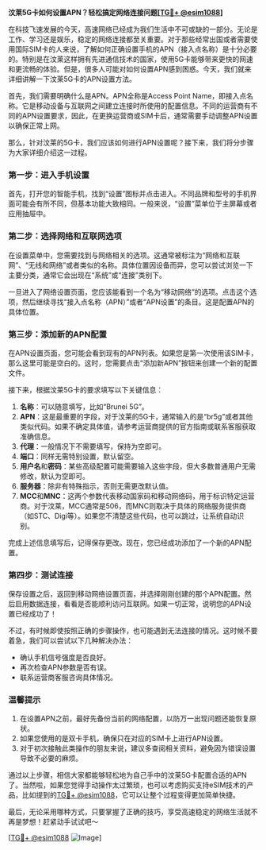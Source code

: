 **汶莱5G卡如何设置APN？轻松搞定网络连接问题[[TG💪+ @esim1088](https://t.me/s/esim1088)]**

在科技飞速发展的今天，高速网络已经成为我们生活中不可或缺的一部分。无论是工作、学习还是娱乐，稳定的网络连接都至关重要。对于那些经常出国或者需要使用国际SIM卡的人来说，了解如何正确设置手机的APN（接入点名称）是十分必要的。特别是在汶莱这样拥有先进通信技术的国家，使用5G卡能够带来更快的网速和更流畅的体验。但是，很多人可能对如何设置APN感到困惑。今天，我们就来详细讲解一下汶莱5G卡的APN设置方法。

首先，我们需要明确什么是APN。APN全称是Access Point Name，即接入点名称。它是移动设备与互联网之间建立连接时所使用的配置信息。不同的运营商有不同的APN设置要求，因此，在更换运营商或SIM卡后，通常需要手动调整APN设置以确保正常上网。

那么，针对汶莱的5G卡，我们应该如何进行APN设置呢？接下来，我们将分步骤为大家详细介绍这一过程。

### 第一步：进入手机设置

首先，打开您的智能手机，找到“设置”图标并点击进入。不同品牌和型号的手机界面可能会有所不同，但基本功能大致相同。一般来说，“设置”菜单位于主屏幕或者应用抽屉中。

### 第二步：选择网络和互联网选项

在设置菜单中，您需要找到与网络相关的选项。这通常被标注为“网络和互联网”、“无线和网络”或者类似的名称。具体位置因设备而异，您可以尝试浏览一下主要分类，通常它会出现在“系统”或“连接”类别下。

一旦进入了网络设置页面，您应该能看到一个名为“移动网络”的选项。点击这个选项，然后继续寻找“接入点名称（APN）”或者“APN设置”的条目。这是配置APN的具体位置。

### 第三步：添加新的APN配置

在APN设置页面，您可能会看到现有的APN列表。如果您是第一次使用该SIM卡，那么这里可能是空白的。这时，您需要点击“添加新APN”按钮来创建一个新的配置文件。

接下来，根据汶莱5G卡的要求填写以下关键信息：

1. **名称**：可以随意填写，比如“Brunei 5G”。
2. **APN**：这是最重要的字段，对于汶莱的5G卡，通常输入的是“br5g”或者其他类似代码。如果不确定具体值，请参考运营商提供的官方指南或联系客服获取准确信息。
3. **代理**：一般情况下不需要填写，保持为空即可。
4. **端口**：同样无需特别设置，默认留空。
5. **用户名**和**密码**：某些高级配置可能需要输入这些字段，但大多数普通用户无需修改，默认为空即可。
6. **服务器**：除非有特殊指示，否则无需更改默认值。
7. **MCC**和**MNC**：这两个参数代表移动国家码和移动网络码，用于标识特定运营商。对于汶莱，MCC通常是506，而MNC则取决于具体的网络服务提供商（如STC、Digi等）。如果您不清楚这些代码，也可以跳过，让系统自动识别。

完成上述信息填写后，记得保存更改。现在，您已经成功添加了一个新的APN配置。

### 第四步：测试连接

保存设置之后，返回到移动网络设置页面，并选择刚刚创建的那个APN配置。然后启用数据连接，看看是否能顺利访问互联网。如果一切正常，说明您的APN设置已经成功了！

不过，有时候即使按照正确的步骤操作，也可能遇到无法连接的情况。这时候不要着急，我们可以尝试以下几种解决办法：

- 确认手机信号强度是否良好。
- 再次检查APN参数是否有误。
- 联系运营商客服咨询具体情况。

### 温馨提示

1. 在设置APN之前，最好先备份当前的网络配置，以防万一出现问题还能恢复原状。
2. 如果您使用的是双卡手机，确保只在对应的SIM卡上进行APN设置。
3. 对于初次接触此类操作的朋友来说，建议多查阅相关资料，避免因为错误设置导致不必要的麻烦。

通过以上步骤，相信大家都能够轻松地为自己手中的汶莱5G卡配置合适的APN了。当然啦，如果您觉得手动操作太过繁琐，也可以考虑购买支持eSIM技术的产品，比如提到的[TG💪+ @esim1088](https://t.me/s/esim1088)，它可以让整个过程变得更加简单快捷。

最后，无论采用哪种方式，只要掌握了正确的技巧，享受高速稳定的网络生活就不再是梦想！赶紧动手试试吧～

[[TG💪+ @esim1088](https://t.me/s/esim1088) ![Image](https://i.postimg.cc/4NQfJmqS/Snipaste-2025-05-13-00-14-12.png)]
